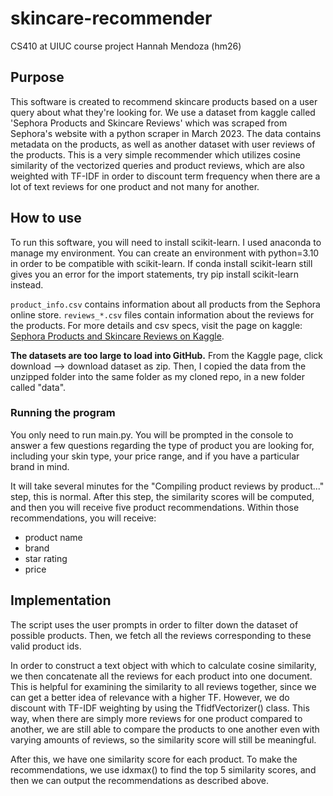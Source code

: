 # skincare-recommender
CS410 at UIUC course project
Hannah Mendoza (hm26)

## Purpose 

This software is created to recommend skincare products based on a user query about what they're looking for. We use a dataset from kaggle called 'Sephora Products and Skincare Reviews' which was scraped from Sephora's website with a python scraper in March 2023. The data contains metadata on the products, as well as another dataset with user reviews of the products. This is a very simple recommender which utilizes cosine similarity of the vectorized queries and product reviews, which are also weighted with TF-IDF in order to discount term frequency when there are a lot of text reviews for one product and not many for another.

## How to use 

To run this software, you will need to install scikit-learn. I used anaconda to manage my environment. You can create an environment with python=3.10 in order to be compatible with scikit-learn. If conda install scikit-learn still gives you an error for the import statements, try pip install scikit-learn instead.

`product_info.csv` contains information about all products from the Sephora online store.  `reviews_*.csv` files contain information about the reviews for the products. For more details and csv specs, visit the page on kaggle: [Sephora Products and Skincare Reviews on Kaggle](https://www.kaggle.com/datasets/nadyinky/sephora-products-and-skincare-reviews/data). 

**The datasets are too large to load into GitHub.** From the Kaggle page, click download --> download dataset as zip. Then, I copied the data from the unzipped folder into the same folder as my cloned repo, in a new folder called "data".

### Running the program 

You only need to run main.py. You will be prompted in the console to answer a few questions regarding the type of product you are looking for, including your skin type, your price range, and if you have a particular brand in mind. 

It will take several minutes for the "Compiling product reviews by product..." step, this is normal. After this step, the similarity scores will be computed, and then you will receive five product recommendations. Within those recommendations, you will receive: 
* product name
* brand
* star rating
* price

## Implementation 

The script uses the user prompts in order to filter down the dataset of possible products. Then, we fetch all the reviews corresponding to these valid product ids. 

In order to construct a text object with which to calculate cosine similarity, we then concatenate all the reviews for each product into one document. This is helpful for examining the similarity to all reviews together, since we can get a better idea of relevance with a higher TF. However, we do discount with TF-IDF weighting by using the TfidfVectorizer() class. This way, when there are simply more reviews for one product compared to another, we are still able to compare the products to one another even with varying amounts of reviews, so the similarity score will still be meaningful. 

After this, we have one similarity score for each product. To make the recommendations, we use idxmax() to find the top 5 similarity scores, and then we can output the recommendations as described above.
